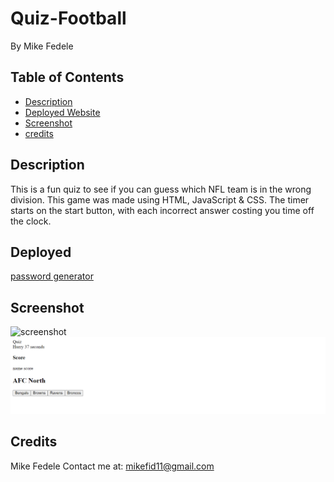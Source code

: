 # Quiz-Football

By Mike Fedele

## Table of Contents 

- [Description](#description)
- [Deployed Website](#deployed)
- [Screenshot](#screenshot)
- [credits](#credits)

## Description

This is a fun quiz to see if you can guess which NFL team is in the wrong division. This game was made using HTML, JavaScript & CSS. The timer starts on the start button, with each incorrect answer costing you time off the clock.


## Deployed
[password generator](https://mikefedele.github.io/Quiz/)

## Screenshot

![screenshot](assets/images/screenshot.png) 
![screenshot](./assets/screenshot2.png)

## Credits
Mike Fedele
Contact me at: mikefid11@gmail.com
